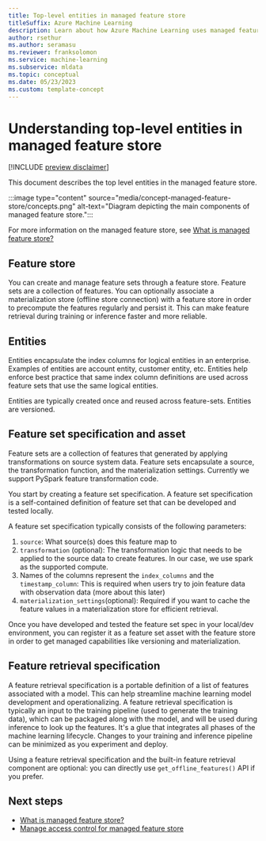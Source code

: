 ```yaml
---
title: Top-level entities in managed feature store
titleSuffix: Azure Machine Learning
description: Learn about how Azure Machine Learning uses managed feature stores to create data transformation features and make these features available for training and deployment.
author: rsethur
ms.author: seramasu
ms.reviewer: franksolomon
ms.service: machine-learning
ms.subservice: mldata 
ms.topic: conceptual
ms.date: 05/23/2023 
ms.custom: template-concept 
---
```


# Understanding top-level entities in managed feature store

[!INCLUDE [preview disclaimer](../../includes/machine-learning-preview-generic-disclaimer.md)]

This document describes the top level entities in the managed feature store. 

:::image type="content" source="media/concept-managed-feature-store/concepts.png" alt-text="Diagram depicting the main components of managed feature store.":::

For more information on the managed feature store, see [What is managed feature store?](concept-what-is-managed-feature-store.md)

## Feature store
You can create and manage feature sets through a feature store. Feature sets are a collection of features. You can optionally associate a materialization store (offline store connection) with a feature store in order to precompute the features regularly and persist it. This can make feature retrieval during training or inference faster and more reliable.

## Entities
Entities encapsulate the index columns for logical entities in an enterprise. Examples of entities are account entity, customer entity, etc. Entities help enforce best practice that same index column definitions are used across feature sets that use the same logical entities.

Entities are typically created once and reused across feature-sets. Entities are versioned.

## Feature set specification and asset
Feature sets are a collection of features that generated by applying transformations on source system data. Feature sets encapsulate a source, the transformation function, and the materialization settings. Currently we support PySpark feature transformation code.

You start by creating a feature set specification. A feature set specification is a self-contained definition of feature set that can be developed and tested locally.

A feature set specification typically consists of the following parameters:
1. `source`: What source(s) does this feature map to
1. `transformation` (optional): The transformation logic that needs to be applied to the source data to create features. In our case, we use spark as the supported compute.
1. Names of the columns represent the `index_columns` and the `timestamp_column`: This is required when users try to join feature data with observation data (more about this later)
1. `materialization_settings`(optional): Required if you want to cache the feature values in a materialization store for efficient retrieval.

Once you have developed and tested the feature set spec in your local/dev environment, you can register it as a feature set asset with the feature store in order to get managed capabilities like versioning and materialization.

## Feature retrieval specification
A feature retrieval specification is a portable definition of a list of features associated with a model. This can help streamline machine learning model development and operationalizing. A feature retrieval specification is typically an input to the training pipeline (used to generate the training data), which can be packaged along with the model, and will be used during inference to look up the features. It's a glue that integrates all phases of the machine learning lifecycle. Changes to your training and inference pipeline can be minimized as you experiment and deploy.

Using a feature retrieval specification and the built-in feature retrieval component are optional: you can directly use `get_offline_features()` API if you prefer.

## Next steps

- [What is managed feature store?](concept-what-is-managed-feature-store.md)
- [Manage access control for managed feature store](how-to-setup-access-control-feature-store.md)
